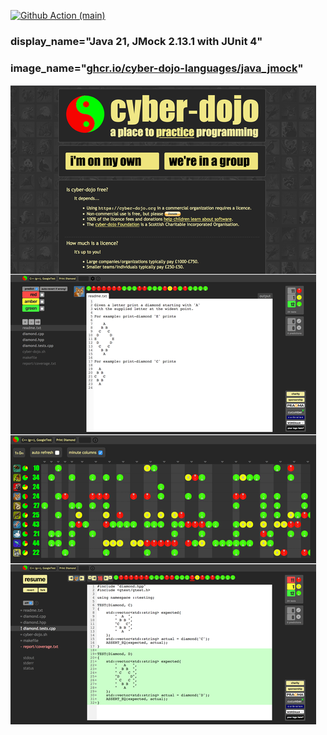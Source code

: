 [![Github Action (main)](https://github.com/cyber-dojo-start-points/java-jmock/actions/workflows/main.yml/badge.svg)](https://github.com/cyber-dojo-start-points/java-jmock/actions)

### display_name="Java 21, JMock 2.13.1 with JUnit 4"
### image_name="[ghcr.io/cyber-dojo-languages/java_jmock](https://github.com/cyber-dojo-languages/java-jmock/pkgs/container/java_jmock)"

![cyber-dojo.org home page](https://github.com/cyber-dojo/cyber-dojo/blob/master/shared/home_page_snapshot.png)
